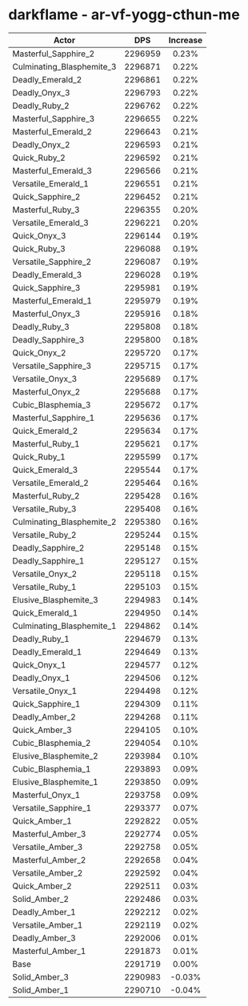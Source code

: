 # darkflame - ar-vf-yogg-cthun-me
| Actor | DPS | Increase |
|---|:---:|:---:|
|Masterful_Sapphire_2|2296959|0.23%|
|Culminating_Blasphemite_3|2296871|0.22%|
|Deadly_Emerald_2|2296861|0.22%|
|Deadly_Onyx_3|2296793|0.22%|
|Deadly_Ruby_2|2296762|0.22%|
|Masterful_Sapphire_3|2296655|0.22%|
|Masterful_Emerald_2|2296643|0.21%|
|Deadly_Onyx_2|2296593|0.21%|
|Quick_Ruby_2|2296592|0.21%|
|Masterful_Emerald_3|2296566|0.21%|
|Versatile_Emerald_1|2296551|0.21%|
|Quick_Sapphire_2|2296452|0.21%|
|Masterful_Ruby_3|2296355|0.20%|
|Versatile_Emerald_3|2296221|0.20%|
|Quick_Onyx_3|2296144|0.19%|
|Quick_Ruby_3|2296088|0.19%|
|Versatile_Sapphire_2|2296087|0.19%|
|Deadly_Emerald_3|2296028|0.19%|
|Quick_Sapphire_3|2295981|0.19%|
|Masterful_Emerald_1|2295979|0.19%|
|Masterful_Onyx_3|2295916|0.18%|
|Deadly_Ruby_3|2295808|0.18%|
|Deadly_Sapphire_3|2295800|0.18%|
|Quick_Onyx_2|2295720|0.17%|
|Versatile_Sapphire_3|2295715|0.17%|
|Versatile_Onyx_3|2295689|0.17%|
|Masterful_Onyx_2|2295688|0.17%|
|Cubic_Blasphemia_3|2295672|0.17%|
|Masterful_Sapphire_1|2295636|0.17%|
|Quick_Emerald_2|2295634|0.17%|
|Masterful_Ruby_1|2295621|0.17%|
|Quick_Ruby_1|2295599|0.17%|
|Quick_Emerald_3|2295544|0.17%|
|Versatile_Emerald_2|2295464|0.16%|
|Masterful_Ruby_2|2295428|0.16%|
|Versatile_Ruby_3|2295408|0.16%|
|Culminating_Blasphemite_2|2295380|0.16%|
|Versatile_Ruby_2|2295244|0.15%|
|Deadly_Sapphire_2|2295148|0.15%|
|Deadly_Sapphire_1|2295127|0.15%|
|Versatile_Onyx_2|2295118|0.15%|
|Versatile_Ruby_1|2295103|0.15%|
|Elusive_Blasphemite_3|2294983|0.14%|
|Quick_Emerald_1|2294950|0.14%|
|Culminating_Blasphemite_1|2294862|0.14%|
|Deadly_Ruby_1|2294679|0.13%|
|Deadly_Emerald_1|2294649|0.13%|
|Quick_Onyx_1|2294577|0.12%|
|Deadly_Onyx_1|2294506|0.12%|
|Versatile_Onyx_1|2294498|0.12%|
|Quick_Sapphire_1|2294309|0.11%|
|Deadly_Amber_2|2294268|0.11%|
|Quick_Amber_3|2294105|0.10%|
|Cubic_Blasphemia_2|2294054|0.10%|
|Elusive_Blasphemite_2|2293984|0.10%|
|Cubic_Blasphemia_1|2293893|0.09%|
|Elusive_Blasphemite_1|2293850|0.09%|
|Masterful_Onyx_1|2293758|0.09%|
|Versatile_Sapphire_1|2293377|0.07%|
|Quick_Amber_1|2292822|0.05%|
|Masterful_Amber_3|2292774|0.05%|
|Versatile_Amber_3|2292758|0.05%|
|Masterful_Amber_2|2292658|0.04%|
|Versatile_Amber_2|2292592|0.04%|
|Quick_Amber_2|2292511|0.03%|
|Solid_Amber_2|2292486|0.03%|
|Deadly_Amber_1|2292212|0.02%|
|Versatile_Amber_1|2292119|0.02%|
|Deadly_Amber_3|2292006|0.01%|
|Masterful_Amber_1|2291873|0.01%|
|Base|2291719|0.00%|
|Solid_Amber_3|2290983|-0.03%|
|Solid_Amber_1|2290710|-0.04%|
